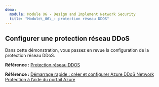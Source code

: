 ```yaml
---
demo:
  module: Module 06 - Design and Implement Network Security
  title: "Module\_06\_: protection réseau DDOS"
---
```

## Configurer une protection réseau DDoS

Dans cette démonstration, vous passez en revue la configuration de la protection réseau DDoS.

**Référence :** [Protection réseau DDOS](https://learn.microsoft.com/azure/ddos-protection/manage-ddos-protection)

**Référence :** [Démarrage rapide : créer et configurer Azure DDoS Network Protection à l’aide du portail Azure](https://learn.microsoft.com/azure/ddos-protection/manage-ddos-protection)
